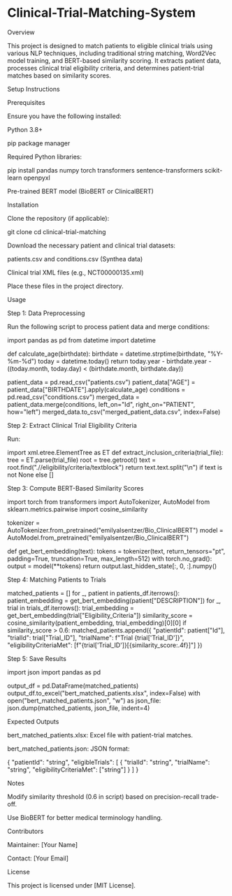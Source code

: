# Clinical-Trial-Matching-System
Overview

This project is designed to match patients to eligible clinical trials using various NLP techniques, including traditional string matching, Word2Vec model training, and BERT-based similarity scoring. It extracts patient data, processes clinical trial eligibility criteria, and determines patient-trial matches based on similarity scores.

Setup Instructions

Prerequisites

Ensure you have the following installed:

Python 3.8+

pip package manager

Required Python libraries:

pip install pandas numpy torch transformers sentence-transformers scikit-learn openpyxl

Pre-trained BERT model (BioBERT or ClinicalBERT)

Installation

Clone the repository (if applicable):

git clone <repo-url>
cd clinical-trial-matching

Download the necessary patient and clinical trial datasets:

patients.csv and conditions.csv (Synthea data)

Clinical trial XML files (e.g., NCT00000135.xml)

Place these files in the project directory.

Usage

Step 1: Data Preprocessing

Run the following script to process patient data and merge conditions:

import pandas as pd
from datetime import datetime

def calculate_age(birthdate):
    birthdate = datetime.strptime(birthdate, "%Y-%m-%d")
    today = datetime.today()
    return today.year - birthdate.year - ((today.month, today.day) < (birthdate.month, birthdate.day))

patient_data = pd.read_csv("patients.csv")
patient_data["AGE"] = patient_data["BIRTHDATE"].apply(calculate_age)
conditions = pd.read_csv("conditions.csv")
merged_data = patient_data.merge(conditions, left_on="Id", right_on="PATIENT", how="left")
merged_data.to_csv("merged_patient_data.csv", index=False)

Step 2: Extract Clinical Trial Eligibility Criteria

Run:

import xml.etree.ElementTree as ET
def extract_inclusion_criteria(trial_file):
    tree = ET.parse(trial_file)
    root = tree.getroot()
    text = root.find(".//eligibility/criteria/textblock")
    return text.text.split("\n") if text is not None else []

Step 3: Compute BERT-Based Similarity Scores

import torch
from transformers import AutoTokenizer, AutoModel
from sklearn.metrics.pairwise import cosine_similarity

tokenizer = AutoTokenizer.from_pretrained("emilyalsentzer/Bio_ClinicalBERT")
model = AutoModel.from_pretrained("emilyalsentzer/Bio_ClinicalBERT")

def get_bert_embedding(text):
    tokens = tokenizer(text, return_tensors="pt", padding=True, truncation=True, max_length=512)
    with torch.no_grad():
        output = model(**tokens)
    return output.last_hidden_state[:, 0, :].numpy()

Step 4: Matching Patients to Trials

matched_patients = []
for _, patient in patients_df.iterrows():
    patient_embedding = get_bert_embedding(patient["DESCRIPTION"])
    for _, trial in trials_df.iterrows():
        trial_embedding = get_bert_embedding(trial["Eligibility_Criteria"])
        similarity_score = cosine_similarity(patient_embedding, trial_embedding)[0][0]
        if similarity_score > 0.6:
            matched_patients.append({
                "patientId": patient["Id"],
                "trialId": trial["Trial_ID"],
                "trialName": f"Trial {trial['Trial_ID']}",
                "eligibilityCriteriaMet": [f"{trial['Trial_ID']}[{similarity_score:.4f}]"]
            })

Step 5: Save Results

import json
import pandas as pd

output_df = pd.DataFrame(matched_patients)
output_df.to_excel("bert_matched_patients.xlsx", index=False)
with open("bert_matched_patients.json", "w") as json_file:
    json.dump(matched_patients, json_file, indent=4)

Expected Outputs

bert_matched_patients.xlsx: Excel file with patient-trial matches.

bert_matched_patients.json: JSON format:

{
  "patientId": "string",
  "eligibleTrials": [
    {
      "trialId": "string",
      "trialName": "string",
      "eligibilityCriteriaMet": ["string"]
    }
  ]
}

Notes

Modify similarity threshold (0.6 in script) based on precision-recall trade-off.

Use BioBERT for better medical terminology handling.

Contributors

Maintainer: [Your Name]

Contact: [Your Email]

License

This project is licensed under [MIT License].
